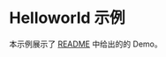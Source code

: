 # Helloworld 示例

本示例展示了 [README](https://github.com/alibaba/IOC-Golang/blob/master/README_CN.md) 中给出的的 Demo。